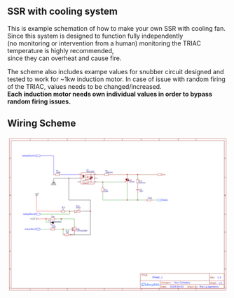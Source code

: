 ## SSR with cooling system

This is example schemation of how to make your own SSR with cooling fan.
Since this system is designed to function fully independently \
(no monitoring or intervention from a human) monitoring the TRIAC temperature is highly recommended,\
since they can overheat and cause fire.

The scheme also includes exampe values for snubber circuit designed and tested to work for ~1kw induction motor.
In case of issue with random firing of the TRIAC, values needs to be changed/increased. \
__Each induction motor needs own individual values in order to bypass random firing issues.__

## Wiring Scheme

![Scheme communication](https://raw.githubusercontent.com/fire1/WaterSystem/main/docs/schematics/SSR-fan.png?token=GHSAT0AAAAAACLW5QRP332G7TGPVTAX3446ZOQK6DA)
